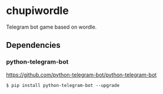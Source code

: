 # chupiwordle
Telegram bot game based on wordle.
## Dependencies
### python-telegram-bot
https://github.com/python-telegram-bot/python-telegram-bot
```
$ pip install python-telegram-bot --upgrade
```
